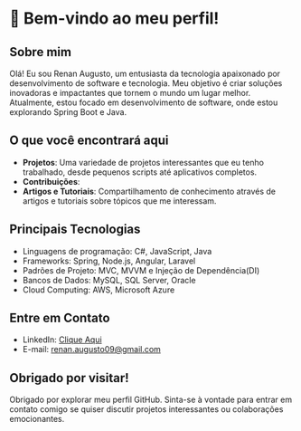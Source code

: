 # 👋 Bem-vindo ao meu perfil!

## Sobre mim
Olá! Eu sou Renan Augusto, um entusiasta da tecnologia apaixonado por desenvolvimento de software e tecnologia. Meu objetivo é criar soluções inovadoras e impactantes que tornem o mundo um lugar melhor. Atualmente, estou focado em desenvolvimento de software, onde estou explorando Spring Boot e Java.

## O que você encontrará aqui
- **Projetos**: Uma variedade de projetos interessantes que eu tenho trabalhado, desde pequenos scripts até aplicativos completos.
- **Contribuições**: 
- **Artigos e Tutoriais**: Compartilhamento de conhecimento através de artigos e tutoriais sobre tópicos que me interessam.

## Principais Tecnologias
- Linguagens de programação: C#, JavaScript, Java
- Frameworks: Spring, Node.js, Angular, Laravel
- Padrões de Projeto: MVC, MVVM e Injeção de Dependência(DI)
- Bancos de Dados: MySQL, SQL Server, Oracle
- Cloud Computing: AWS, Microsoft Azure

## Entre em Contato
- LinkedIn: [Clique Aqui](https://www.linkedin.com/in/renan-augusto-da-silva/)
- E-mail: renan.augusto09@gmail.com

## Obrigado por visitar!
Obrigado por explorar meu perfil GitHub. Sinta-se à vontade para entrar em contato comigo se quiser discutir projetos interessantes ou colaborações emocionantes.
